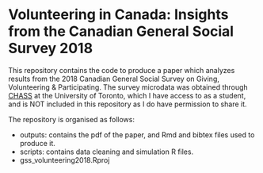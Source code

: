# Volunteering in Canada: Insights from the Canadian General Social Survey 2018

This repository contains the code to produce a paper which analyzes results from the 2018 Canadian General Social Survey on Giving, Volunteering & Participating. The survey microdata was obtained through [CHASS](http://dc.chass.utoronto.ca) at the University of Toronto, which I have access to as a student, and is NOT included in this repository as I do have permission to share it.

The repository is organised as follows:

* outputs: contains the pdf of the paper, and Rmd and bibtex files used to produce it.
* scripts: contains data cleaning and simulation R files.
* gss_volunteering2018.Rproj
